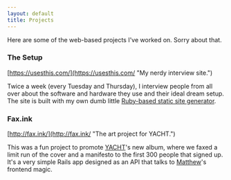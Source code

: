 ```yaml
---
layout: default
title: Projects
---
```


Here are some of the web-based projects I've worked on. Sorry about that.

### The Setup
[https://usesthis.com/](https://usesthis.com/ "My nerdy interview site.")

Twice a week (every Tuesday and Thursday), I interview people from all over about the software and hardware they use and their ideal dream setup. The site is built with my own dumb little [Ruby-based static site generator](http://github.com/waferbaby/dimples "My static site generator gem.").

### Fax.ink
[http://fax.ink/](http://fax.ink/ "The art project for YACHT.")

This was a fun project to promote [YACHT](http://teamyacht.com/ "YACHT's website.")'s new album, where we faxed a limit run of the cover and a manifesto to the first 300 people that signed up. It's a very simple Rails app designed as an API that talks to [Matthew](https://matthewspencer.me/ "Matthew's website.")'s frontend magic.